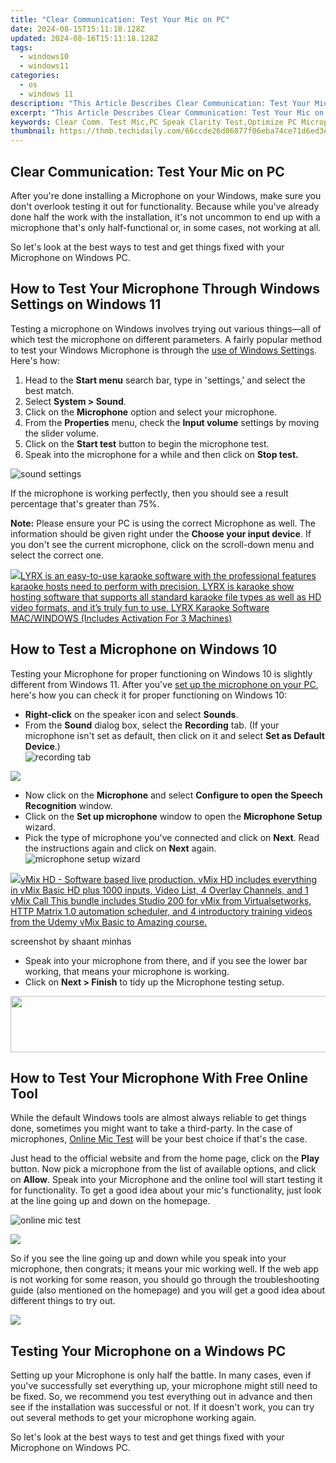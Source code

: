 ```yaml
---
title: "Clear Communication: Test Your Mic on PC"
date: 2024-08-15T15:11:18.128Z
updated: 2024-08-16T15:11:18.128Z
tags:
  - windows10
  - windows11
categories:
  - os
  - windows 11
description: "This Article Describes Clear Communication: Test Your Mic on PC"
excerpt: "This Article Describes Clear Communication: Test Your Mic on PC"
keywords: Clear Comm. Test Mic,PC Speak Clarity Test,Optimize PC Microphone,PC Mic Check Guide,Speak PC Clearly,Mic Test PC Settings,Communication PC Mic Pt
thumbnail: https://thmb.techidaily.com/66ccde26d86877f06eba74ce71d6ed3e3e1b37f9fff9b02e8a19618a5ac1ec1e.jpg
---
```


## Clear Communication: Test Your Mic on PC

 After you're done installing a Microphone on your Windows, make sure you don't overlook testing it out for functionality. Because while you've already done half the work with the installation, it's not uncommon to end up with a microphone that's only half-functional or, in some cases, not working at all.

 So let's look at the best ways to test and get things fixed with your Microphone on Windows PC.

## How to Test Your Microphone Through Windows Settings on Windows 11

 Testing a microphone on Windows involves trying out various things—all of which test the microphone on different parameters. A fairly popular method to test your Windows Microphone is through the [use of Windows Settings](https://www.makeuseof.com/windows-ways-to-open-system-settings/). Here's how:

1. Head to the **Start menu** search bar, type in 'settings,' and select the best match.
2. Select **System > Sound**.
3. Click on the **Microphone** option and select your microphone.
4. From the **Properties** menu, check the **Input volume** settings by moving the slider volume.
5. Click on the **Start test** button to begin the microphone test.
6. Speak into the microphone for a while and then click on **Stop test.**

![sound settings](https://static1.makeuseofimages.com/wordpress/wp-content/uploads/2023/06/sound-settings.jpg)

 If the microphone is working perfectly, then you should see a result percentage that's greater than 75%.

**Note:** Please ensure your PC is using the correct Microphone as well. The information should be given right under the **Choose your input device**. If you don't see the current microphone, click on the scroll-down menu and select the correct one.

<!-- affiliate ads begin -->
<a href="https://shop.pcdj.com/order/checkout.php?PRODS=4698998&QTY=1&AFFILIATE=108875&CART=1"> <img src="https://secure.avangate.com/images/merchant/47f4b6321e9fd8e8f7326a6adc1a7c1e/products/MacBook_Pro_lyrx-withsinger-tv.png" border="0">LYRX is an easy-to-use karaoke software with the professional features karaoke hosts need to perform with precision. LYRX is karaoke show hosting software that supports all standard karaoke file types as well as HD video formats, and it’s truly fun to use. 
LYRX Karaoke Software MAC/WINDOWS (Includes Activation For 3 Machines)</a>
<!-- affiliate ads end -->
## How to Test a Microphone on Windows 10

 Testing your Microphone for proper functioning on Windows 10 is slightly different from Windows 11\. After you've [set up the microphone on your PC](https://www.makeuseof.com/tag/ways-connect-microphone-pc/), here's how you can check it for proper functioning on Windows 10:

* **Right-click** on the speaker icon and select **Sounds**.
* From the **Sound** dialog box, select the **Recording** tab. (If your microphone isn't set as default, then click on it and select **Set as Default Device**.)  
![recording tab](https://static1.makeuseofimages.com/wordpress/wp-content/uploads/2023/06/recording-tab.JPG)
<!-- affiliate ads begin -->
<a href="https://secure.2checkout.com/order/checkout.php?PRODS=32667153&QTY=1&AFFILIATE=108875&CART=1"><img src="https://www.coolmuster.com/uploads/image/20201228/feature02.png" border="0"></a>
<!-- affiliate ads end -->
* Now click on the **Microphone** and select **Configure to open the Speech Recognition** window.
* Click on the **Set up microphone** window to open the **Microphone Setup** wizard.
* Pick the type of microphone you've connected and click on **Next**. Read the instructions again and click on **Next** again.  
![microphone setup wizard](https://static1.makeuseofimages.com/wordpress/wp-content/uploads/2023/06/microphone-setup-wizard.JPG)  
<!-- affiliate ads begin -->
<a href="https://secure.2checkout.com/order/checkout.php?PRODS=4718730&QTY=1&AFFILIATE=108875&CART=1"> <img src="https://secure.avangate.com/images/merchant/ce9a6fb2becc2d235e62b125e9260102/products/copy_vMixCallScreenshot1-large.jpg" border="0">vMix HD - Software based live production. vMix HD includes everything in vMix Basic HD plus 1000 inputs, Video List, 4 Overlay Channels, and 1 vMix Call 
This bundle includes Studio 200 for vMix from Virtualsetworks, HTTP Matrix 1.0 automation scheduler, and 4 introductory training videos from the Udemy vMix Basic to Amazing course. </a>
<!-- affiliate ads end -->
screenshot by shaant minhas
* Speak into your microphone from there, and if you see the lower bar working, that means your microphone is working.
* Click on **Next > Finish** to tidy up the Microphone testing setup.

<!-- affiliate ads begin -->
<a href="https://mindmanager.sjv.io/c/5597632/1787667/20231" target="_top" id="1787667"><img src="//a.impactradius-go.com/display-ad/20231-1787667" border="0" alt="" width="728" height="90"/></a><img height="0" width="0" src="https://imp.pxf.io/i/5597632/1787667/20231" style="position:absolute;visibility:hidden;" border="0" />
<!-- affiliate ads end -->
## How to Test Your Microphone With Free Online Tool

 While the default Windows tools are almost always reliable to get things done, sometimes you might want to take a third-party. In the case of microphones, [Online Mic Test](https://www.onlinemictest.com/) will be your best choice if that's the case.

 Just head to the official website and from the home page, click on the **Play** button. Now pick a microphone from the list of available options, and click on **Allow**. Speak into your Microphone and the online tool will start testing it for functionality. To get a good idea about your mic's functionality, just look at the line going up and down on the homepage.

![online mic test](https://static1.makeuseofimages.com/wordpress/wp-content/uploads/2023/06/online-mic-test.jpg)
<!-- affiliate ads begin -->
<a href="https://store.nero.com/order/checkout.php?PRODS=42296855&QTY=1&AFFILIATE=108875&CART=1"><img src="http://cdnwww.nero.com/nero-com-wAssets/img/banners/2023/recode/Nero_Recode_Screen_2.png" border="0"></a>
<!-- affiliate ads end -->

 So if you see the line going up and down while you speak into your microphone, then congrats; it means your mic working well. If the web app is not working for some reason, you should go through the troubleshooting guide (also mentioned on the homepage) and you will get a good idea about different things to try out.

<!-- affiliate ads begin -->
<a href="https://store.iobit.com/order/checkout.php?PRODS=4596923&QTY=1&AFFILIATE=108875&CART=1"><img src="https://secure.avangate.com/images/merchant/184260348236f9554fe9375772ff966e/ascscan_468X60.png" border="0"></a>
<!-- affiliate ads end -->
## Testing Your Microphone on a Windows PC

 Setting up your Microphone is only half the battle. In many cases, even if you've successfully set everything up, your microphone might still need to be fixed. So, we recommend you test everything out in advance and then see if the installation was successful or not. If it doesn't work, you can try out several methods to get your microphone working again.

 So let's look at the best ways to test and get things fixed with your Microphone on Windows PC.



<ins class="adsbygoogle"
      style="display:block"
      data-ad-client="ca-pub-7571918770474297"
      data-ad-slot="8358498916"
      data-ad-format="auto"
      data-full-width-responsive="true"></ins>

